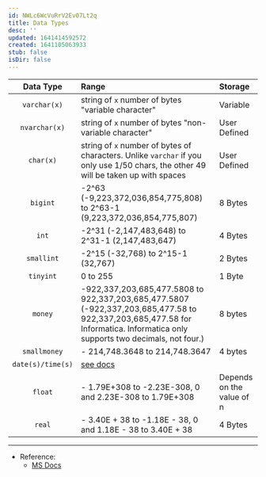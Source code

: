 ```yaml
---
id: NWLc6WcVuRrV2Ev07Lt2q
title: Data Types
desc: ''
updated: 1641414592572
created: 1641105063933
stub: false
isDir: false
---
```


|     Data Type     | Range                                                                                                                                                                        | Storage                   |
| :---------------: | :--------------------------------------------------------------------------------------------------------------------------------------------------------------------------- | :------------------------ |
|   `varchar(x)`    | string of `x` number of bytes "variable character"                                                                                                                           | Variable                  |
|   `nvarchar(x)`   | string of `x` number of bytes "non-variable character"                                                                                                                       | User Defined              |
|     `char(x)`     | string of `x` number of bytes of characters. Unlike `varchar` if you only use 1/50 chars, the other 49 will be taken up with spaces                                          | User Defined              |
|     `bigint`      | -2^63 (-9,223,372,036,854,775,808) to 2^63-1 (9,223,372,036,854,775,807)                                                                                                     | 8 Bytes                   |
|       `int`       | -2^31 (-2,147,483,648) to 2^31-1 (2,147,483,647)                                                                                                                             | 4 Bytes                   |
|    `smallint`     | -2^15 (-32,768) to 2^15-1 (32,767)                                                                                                                                           | 2 Bytes                   |
|     `tinyint`     | 0 to 255                                                                                                                                                                     | 1 Byte                    |
|      `money`      | -922,337,203,685,477.5808 to 922,337,203,685,477.5807 (-922,337,203,685,477.58 to 922,337,203,685,477.58 for Informatica. Informatica only supports two decimals, not four.) | 8 bytes                   |
|   `smallmoney`    | - 214,748.3648 to 214,748.3647                                                                                                                                               | 4 bytes                   |
| `date(s)/time(s)` | [see docs](https://docs.microsoft.com/en-us/sql/t-sql/data-types/date-transact-sql?view=sql-server-ver15)                                                                    |                           |
|      `float`      | - 1.79E+308 to -2.23E-308, 0 and 2.23E-308 to 1.79E+308                                                                                                                      | Depends on the value of n |
|      `real`       | - 3.40E + 38 to -1.18E - 38, 0 and 1.18E - 38 to 3.40E + 38                                                                                                                  | 4 Bytes                   |

---

- Reference:
  - [MS Docs](https://docs.microsoft.com/en-us/sql/t-sql/data-types/data-types-transact-sql?view=sql-server-ver15)
